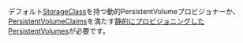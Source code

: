 デフォルト[StorageClass](/docs/concepts/storage/storage-classes/)を持つ動的PersistentVolumeプロビジョナーか、[PersistentVolumeClaims](/ja/docs/concepts/storage/persistent-volumes/#persistentvolumeclaims)を満たす[静的にプロビジョニングしたPersistentVolumes](/ja/docs/concepts/storage/persistent-volumes/#provisioning)が必要です。

